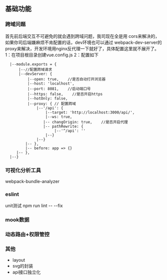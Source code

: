 ## 基础功能
### 跨域问题
首先前后端交互不可避免的就会遇到跨域问题，我司现在全是用 cors来解决的，如果你司后端嫌麻烦不肯配置的话，dev环境也可以通过
webpack-dev-server的proxy来解决，开发环境用nginx反代理一下就好了，具体配置这里就不展开了。
1：在项目根目录创建vue.config.js
2：配置如下
```
  |--module.exports = {
      |--//配置跨域请求
      |--devServer: {
          |--open: true,    //是否自动打开浏览器
          |--host: 'localhost',
          |--port: 8081,    //启动端口号
          |--https: false,    //是否开启https
          |--hotOnly: false,
          |--proxy: { // 配置跨域
              |--'/api': {
                  |--target: 'http://localhost:3000/api/',
                  |--ws: true,
                 |-- changOrigin: true,    //是否开启代理
                 |-- pathRewrite: {
                      |--'^/api': ''
                  |--}
              |--}
         |-- },
         |-- before: app => {}
     |-- },
  |--}

```

### 可视化分析工具
webpack-bundle-analyzer 

###  eslint
unit测试
npm run lint -- --fix

### mook数据

### 动态路由+权限管控

### 其他

* layout
* svg的封装 
* api接口独立化





